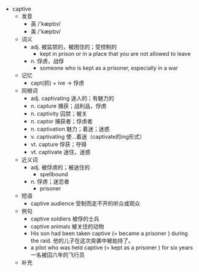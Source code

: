 - captive
  - 发音
    - 英 /'kæptɪv/
    - 美 /'kæptɪv/
  - 词义
    - adj. 被监禁的，被困住的；受控制的
      - kept in prison or in a place that you are not allowed to leave
    - n. 俘虏，战俘
      - someone who is kept as a prisoner, especially in a war
  - 记忆
    - capt(抓) + ive → 俘虏
  - 同根词
    - adj. captivating 迷人的；有魅力的
    - n. capture 捕获；战利品，俘虏
    - n. captivity 囚禁；被关
    - n. captor 捕获者；俘虏者
    - n. captivation 魅力；着迷；迷惑
    - v. captivating 使…着迷（captivate的ing形式）
    - vt. capture 俘获；夺得
    - vt. captivate 迷住，迷惑
  - 近义词
    - adj. 被俘虏的；被迷住的
      - spellbound
    - n. 俘虏；迷恋者
      - prisoner
  - 短语
    - captive audience 受制而走不开的听众或观众
  - 例句
    - captive soldiers 被俘的士兵
    - captive animals 被关住的动物
    - His son had been taken captive (= became a prisoner ) during the raid. 他的儿子在这次突袭中被劫持了。
    - a pilot who was held captive (= kept as a prisoner ) for six years 一名被囚六年的飞行员
  - 补充